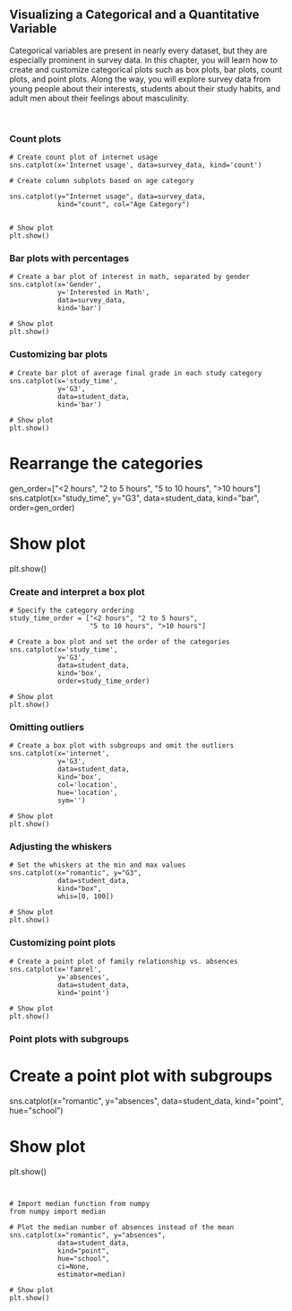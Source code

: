 ## Visualizing a Categorical and a Quantitative Variable

Categorical variables are present in nearly every dataset, but they are especially prominent in survey data. In this chapter, you will learn how to create and customize categorical plots such as box plots, bar plots, count plots, and point plots. Along the way, you will explore survey data from young people about their interests, students about their study habits, and adult men about their feelings about masculinity.

<br>

### Count plots

```
# Create count plot of internet usage
sns.catplot(x='Internet usage', data=survey_data, kind='count')

# Create column subplots based on age category

sns.catplot(y="Internet usage", data=survey_data,
            kind="count", col="Age Category")


# Show plot
plt.show()
```

### Bar plots with percentages

```
# Create a bar plot of interest in math, separated by gender
sns.catplot(x='Gender',
            y='Interested in Math',
            data=survey_data,
            kind='bar')

# Show plot
plt.show()
```

### Customizing bar plots

```
# Create bar plot of average final grade in each study category
sns.catplot(x='study_time',
            y='G3',
            data=student_data,
            kind='bar')

# Show plot
plt.show()
```
# Rearrange the categories
gen_order=["<2 hours", "2 to 5 hours", "5 to 10 hours", ">10 hours"]
sns.catplot(x="study_time", y="G3",
            data=student_data,
            kind="bar",
            order=gen_order)

# Show plot
plt.show()

### Create and interpret a box plot

```
# Specify the category ordering
study_time_order = ["<2 hours", "2 to 5 hours",
                    "5 to 10 hours", ">10 hours"]

# Create a box plot and set the order of the categories
sns.catplot(x='study_time',
            y='G3',
            data=student_data,
            kind='box',
            order=study_time_order)

# Show plot
plt.show()
```

### Omitting outliers

```
# Create a box plot with subgroups and omit the outliers
sns.catplot(x='internet',
            y='G3',
            data=student_data,
            kind='box',
            col='location',
            hue='location',
            sym='')

# Show plot
plt.show()
```

### Adjusting the whiskers

```
# Set the whiskers at the min and max values
sns.catplot(x="romantic", y="G3",
            data=student_data,
            kind="box",
            whis=[0, 100])

# Show plot
plt.show()
```

### Customizing point plots

```
# Create a point plot of family relationship vs. absences
sns.catplot(x='famrel',
            y='absences',
            data=student_data,
            kind='point')

# Show plot
plt.show()
```

### Point plots with subgroups
# Create a point plot with subgroups
sns.catplot(x="romantic", y="absences", data=student_data, kind="point", hue="school")


# Show plot
plt.show()
```


# Import median function from numpy
from numpy import median

# Plot the median number of absences instead of the mean
sns.catplot(x="romantic", y="absences",
			data=student_data,
            kind="point",
            hue="school",
            ci=None,
            estimator=median)

# Show plot
plt.show()
```